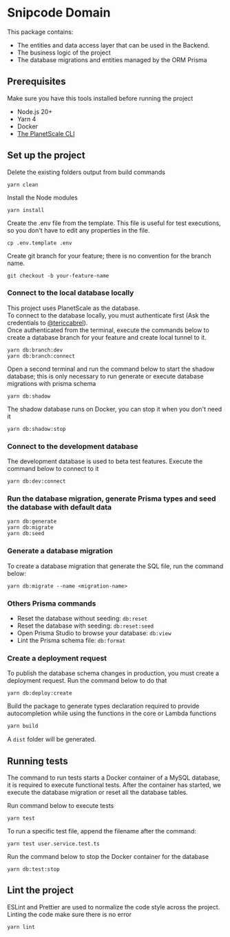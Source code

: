 # Snipcode Domain

This package contains:
* The entities and data access layer that can be used in the Backend.
* The business logic of the project
* The database migrations and entities managed by the ORM Prisma


## Prerequisites
Make sure you have this tools installed before running the project
* Node.js 20+
* Yarn 4
* Docker
* [The PlanetScale CLI](https://planetscale.com/cli)

## Set up the project
Delete the existing folders output from build commands
```shell
yarn clean
```

Install the Node modules
````shell
yarn install
````

Create the .env file from the template. This file is useful for test executions, so you don't have to edit any properties in the file.
```shell
cp .env.template .env
```

Create git branch for your feature; there is no convention for the branch name.
```shell
git checkout -b your-feature-name
```

### Connect to the local database locally
This project uses PlanetScale as the database.<br>
To connect to the database locally, you must authenticate first (Ask the credentials to [@tericcabrel](https://github.com/tericcabrel)).<br>
Once authenticated from the terminal, execute the commands below to create a database branch for your feature and create local tunnel to it.
```shell
yarn db:branch:dev
yarn db:branch:connect
```
Open a second terminal and run the command below to start the shadow database; 
this is only necessary to run generate or execute database migrations with prisma schema
```shell
yarn db:shadow
```

The shadow database runs on Docker, you can stop it when you don't need it
```shell
yarn db:shadow:stop
```

### Connect to the development database
The development database is used to beta test features. Execute the command below to connect to it
```shell
yarn db:dev:connect
```

### Run the database migration, generate Prisma types and seed the database with default data
```shell
yarn db:generate
yarn db:migrate
yarn db:seed
```

### Generate a database migration
To create a database migration that generate the SQL file, run the command below:
```shell
yarn db:migrate --name <migration-name>
```

### Others Prisma commands
- Reset the database without seeding: `db:reset`
- Reset the database with seeding: `db:reset:seed`
- Open Prisma Studio to browse your database: `db:view`
- Lint the Prisma schema file: `db:format`

### Create a deployment request
To publish the database schema changes in production, you must create a deployment request. Run the command below to do that
```shell
yarn db:deploy:create
```

Build the package to generate types declaration required to provide autocompletion while using the functions in the core or Lambda functions
```bash
yarn build
```
A `dist` folder will be generated.


## Running tests
The command to run tests starts a Docker container of a MySQL database, it is required to execute functional tests.
After the container has started, we execute the database migration or reset all the database tables.

Run command below to execute tests
```shell
yarn test
```

To run a specific test file, append the filename after the command:
```shell
yarn test user.service.test.ts
```

Run the command below to stop the Docker container for the database
```shell
yarn db:test:stop
```

## Lint the project
ESLint and Prettier are used to normalize the code style across the project. 
Linting the code make sure there is no error
```shell
yarn lint
```
